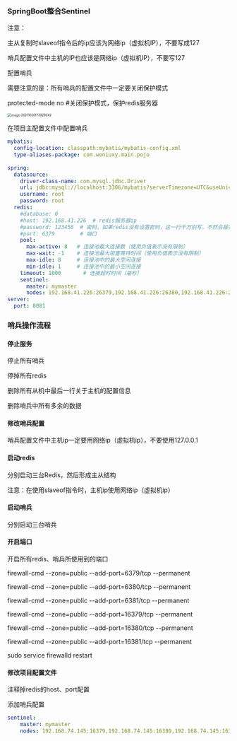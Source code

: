 ### SpringBoot整合Sentinel

注意：

主从复制时slaveof指令后的ip应该为网络ip（虚拟机IP），不要写成127

哨兵配置文件中主机的IP也应该是网络ip（虚拟机IP），不要写127

 

配置哨兵

需要注意的是：所有哨兵的配置文件中一定要关闭保护模式

protected-mode no	#关闭保护模式，保护redis服务器

<img src="https://woniumd.oss-cn-hangzhou.aliyuncs.com/java/xiangwei/20211020173929.png" alt="image-20211020173929242" style="zoom:50%;" />

在项目主配置文件中配置哨兵

```yaml
mybatis:
  config-location: classpath:mybatis/mybatis-config.xml
  type-aliases-package: com.woniuxy.main.pojo
  
spring:
  datasource:
    driver-class-name: com.mysql.jdbc.Driver
    url: jdbc:mysql://localhost:3306/mybatis?serverTimezone=UTC&useUnicode=true&characterEncoding=utf-8&useSSL=true
    username: root
    password: root
  redis: 
    #database: 0
    #host: 192.168.41.226  # redis服务器ip
    #password: 123456  # 密码，如果redis没有设置密码，这一行千万别写，不然会报错
    #port: 6379        # 端口
    pool:
      max-active: 8   # 连接池最大连接数（使用负值表示没有限制）
      max-wait: -1    # 连接池最大阻塞等待时间（使用负值表示没有限制）
      max-idle: 8     # 连接池中的最大空闲连接
      min-idle: 1     # 连接池中的最小空闲连接
    timeout: 1000       # 连接超时时间（毫秒）
    sentinel:
      master: mymaster
      nodes: 192.168.41.226:26379,192.168.41.226:26380,192.168.41.226:26381
server:
  port: 8081
```



### 哨兵操作流程

#### 停止服务

停止所有哨兵

停掉所有redis

删除所有从机中最后一行关于主机的配置信息

删除哨兵中所有多余的数据



#### 修改哨兵配置

哨兵配置文件中主机ip一定要用网络ip（虚拟机ip），不要使用127.0.0.1



#### 启动redis

分别启动三台Redis，然后形成主从结构

注意：在使用slaveof指令时，主机ip使用网络ip（虚拟机ip）



#### 启动哨兵

分别启动三台哨兵



#### 开启端口

开启所有redis、哨兵所使用到的端口

firewall-cmd --zone=public --add-port=6379/tcp --permanent

firewall-cmd --zone=public --add-port=6380/tcp --permanent

firewall-cmd --zone=public --add-port=6381/tcp --permanent

firewall-cmd --zone=public --add-port=16379/tcp --permanent

firewall-cmd --zone=public --add-port=16380/tcp --permanent

firewall-cmd --zone=public --add-port=16381/tcp --permanent

sudo service firewalld restart



#### 修改项目配置文件

注释掉redis的host、port配置

添加哨兵配置

```yaml
sentinel:
	master: mymaster
	nodes: 192.168.74.145:16379,192.168.74.145:16380,192.168.74.145:16381
```

